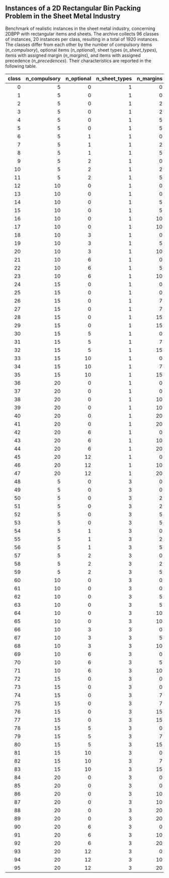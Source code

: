 ## Instances of a 2D Rectangular Bin Packing Problem in the Sheet Metal Industry

Benchmark of realistic instances in the sheet metal industry, concerning 2DBPP with rectangular items and sheets. The archive collects 96 classes of instances, 20 instances per class, resulting in a total of 1920 instances. The classes differ from each other by the number of compulsory items (*n_compulsory*), optional items (*n_optional*), sheet types (*n_sheet_types*), items with assigned margin (*n_margins*), and items with assigned precedence (*n_precedences*). Their characteristics are reported in the following table.


|   class |   n_compulsory |   n_optional |   n_sheet_types |   n_margins |   n_precedences |
|--------:|---------------:|-------------:|----------------:|------------:|----------------:|
|       0 |              5 |            0 |               1 |           0 |               0 |
|       1 |              5 |            0 |               1 |           0 |               5 |
|       2 |              5 |            0 |               1 |           2 |               0 |
|       3 |              5 |            0 |               1 |           2 |               5 |
|       4 |              5 |            0 |               1 |           5 |               0 |
|       5 |              5 |            0 |               1 |           5 |               5 |
|       6 |              5 |            1 |               1 |           0 |               0 |
|       7 |              5 |            1 |               1 |           2 |               0 |
|       8 |              5 |            1 |               1 |           5 |               0 |
|       9 |              5 |            2 |               1 |           0 |               0 |
|      10 |              5 |            2 |               1 |           2 |               0 |
|      11 |              5 |            2 |               1 |           5 |               0 |
|      12 |             10 |            0 |               1 |           0 |               0 |
|      13 |             10 |            0 |               1 |           0 |              10 |
|      14 |             10 |            0 |               1 |           5 |               0 |
|      15 |             10 |            0 |               1 |           5 |              10 |
|      16 |             10 |            0 |               1 |          10 |               0 |
|      17 |             10 |            0 |               1 |          10 |              10 |
|      18 |             10 |            3 |               1 |           0 |               0 |
|      19 |             10 |            3 |               1 |           5 |               0 |
|      20 |             10 |            3 |               1 |          10 |               0 |
|      21 |             10 |            6 |               1 |           0 |               0 |
|      22 |             10 |            6 |               1 |           5 |               0 |
|      23 |             10 |            6 |               1 |          10 |               0 |
|      24 |             15 |            0 |               1 |           0 |               0 |
|      25 |             15 |            0 |               1 |           0 |              15 |
|      26 |             15 |            0 |               1 |           7 |               0 |
|      27 |             15 |            0 |               1 |           7 |              15 |
|      28 |             15 |            0 |               1 |          15 |               0 |
|      29 |             15 |            0 |               1 |          15 |              15 |
|      30 |             15 |            5 |               1 |           0 |               0 |
|      31 |             15 |            5 |               1 |           7 |               0 |
|      32 |             15 |            5 |               1 |          15 |               0 |
|      33 |             15 |           10 |               1 |           0 |               0 |
|      34 |             15 |           10 |               1 |           7 |               0 |
|      35 |             15 |           10 |               1 |          15 |               0 |
|      36 |             20 |            0 |               1 |           0 |               0 |
|      37 |             20 |            0 |               1 |           0 |              20 |
|      38 |             20 |            0 |               1 |          10 |               0 |
|      39 |             20 |            0 |               1 |          10 |              20 |
|      40 |             20 |            0 |               1 |          20 |               0 |
|      41 |             20 |            0 |               1 |          20 |              20 |
|      42 |             20 |            6 |               1 |           0 |               0 |
|      43 |             20 |            6 |               1 |          10 |               0 |
|      44 |             20 |            6 |               1 |          20 |               0 |
|      45 |             20 |           12 |               1 |           0 |               0 |
|      46 |             20 |           12 |               1 |          10 |               0 |
|      47 |             20 |           12 |               1 |          20 |               0 |
|      48 |              5 |            0 |               3 |           0 |               0 |
|      49 |              5 |            0 |               3 |           0 |               5 |
|      50 |              5 |            0 |               3 |           2 |               0 |
|      51 |              5 |            0 |               3 |           2 |               5 |
|      52 |              5 |            0 |               3 |           5 |               0 |
|      53 |              5 |            0 |               3 |           5 |               5 |
|      54 |              5 |            1 |               3 |           0 |               0 |
|      55 |              5 |            1 |               3 |           2 |               0 |
|      56 |              5 |            1 |               3 |           5 |               0 |
|      57 |              5 |            2 |               3 |           0 |               0 |
|      58 |              5 |            2 |               3 |           2 |               0 |
|      59 |              5 |            2 |               3 |           5 |               0 |
|      60 |             10 |            0 |               3 |           0 |               0 |
|      61 |             10 |            0 |               3 |           0 |              10 |
|      62 |             10 |            0 |               3 |           5 |               0 |
|      63 |             10 |            0 |               3 |           5 |              10 |
|      64 |             10 |            0 |               3 |          10 |               0 |
|      65 |             10 |            0 |               3 |          10 |              10 |
|      66 |             10 |            3 |               3 |           0 |               0 |
|      67 |             10 |            3 |               3 |           5 |               0 |
|      68 |             10 |            3 |               3 |          10 |               0 |
|      69 |             10 |            6 |               3 |           0 |               0 |
|      70 |             10 |            6 |               3 |           5 |               0 |
|      71 |             10 |            6 |               3 |          10 |               0 |
|      72 |             15 |            0 |               3 |           0 |               0 |
|      73 |             15 |            0 |               3 |           0 |              15 |
|      74 |             15 |            0 |               3 |           7 |               0 |
|      75 |             15 |            0 |               3 |           7 |              15 |
|      76 |             15 |            0 |               3 |          15 |               0 |
|      77 |             15 |            0 |               3 |          15 |              15 |
|      78 |             15 |            5 |               3 |           0 |               0 |
|      79 |             15 |            5 |               3 |           7 |               0 |
|      80 |             15 |            5 |               3 |          15 |               0 |
|      81 |             15 |           10 |               3 |           0 |               0 |
|      82 |             15 |           10 |               3 |           7 |               0 |
|      83 |             15 |           10 |               3 |          15 |               0 |
|      84 |             20 |            0 |               3 |           0 |               0 |
|      85 |             20 |            0 |               3 |           0 |              20 |
|      86 |             20 |            0 |               3 |          10 |               0 |
|      87 |             20 |            0 |               3 |          10 |              20 |
|      88 |             20 |            0 |               3 |          20 |               0 |
|      89 |             20 |            0 |               3 |          20 |              20 |
|      90 |             20 |            6 |               3 |           0 |               0 |
|      91 |             20 |            6 |               3 |          10 |               0 |
|      92 |             20 |            6 |               3 |          20 |               0 |
|      93 |             20 |           12 |               3 |           0 |               0 |
|      94 |             20 |           12 |               3 |          10 |               0 |
|      95 |             20 |           12 |               3 |          20 |               0 |
